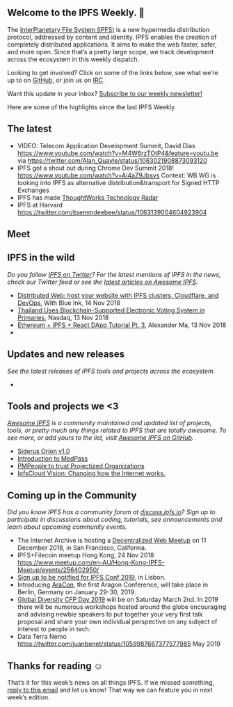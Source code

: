 ## Welcome to the IPFS Weekly. 👋

The [InterPlanetary File System (IPFS)](https://ipfs.io/) is a new hypermedia distribution protocol, addressed by content and identity. IPFS enables the creation of completely distributed applications. It aims to make the web faster, safer, and more open. Since that’s a pretty large scope, we track development across the ecosystem in this weekly dispatch.

Looking to get involved? Click on some of the links below, see what we’re up to on [GitHub](https://github.com/ipfs), or join us on [IRC](https://riot.im/app/#/room/#ipfs:matrix.org).

Want this update in your inbox? [Subscribe to our weekly newsletter!](https://tinyletter.com/ipfsnewsletter)

Here are some of the highlights since the last IPFS Weekly.

## The latest

+ VIDEO: Telecom Application Development Summit, David Dias https://www.youtube.com/watch?v=M4W6rzTOtP4&feature=youtu.be via https://twitter.com/Alan_Quayle/status/1063021908873093120
+ IPFS got a shout out during Chrome Dev Summit 2018! https://www.youtube.com/watch?v=Ai4aZ9Jbsys Context: WB WG is looking into IPFS as alternative distribution&transport for Signed HTTP Exchanges
+ IPFS has made [ThoughtWorks Technology Radar](https://www.thoughtworks.com/radar/platforms)
+ IPFS at Harvard https://twitter.com/itsemmdeebee/status/1063139004604923904

## Meet 

## IPFS in the wild
*Do you follow [IPFS on Twitter](https://twitter.com/IPFSbot)? For the latest mentions of IPFS in the news, check our Twitter feed or see the [latest articles on Awesome IPFS](https://awesome.ipfs.io/categories/articles/).* 

+ [Distributed Web: host your website with IPFS clusters, Cloudflare, and DevOps](https://withblue.ink/2018/11/14/distributed-web-host-your-website-with-ipfs-clusters-cloudflare-and-devops.html), With Blue Ink, 14 Nov 2018
+ [Thailand Uses Blockchain-Supported Electronic Voting System in Primaries](https://www.nasdaq.com/article/thailand-uses-blockchain-supported-electronic-voting-system-in-primaries-cm1055512), Nasdaq, 13 Nov 2018
+ [Ethereum + IPFS + React DApp Tutorial Pt. 3](https://medium.com/@alexma6614/ethereum-ipfs-react-dapp-tutorial-pt-3-dc091408db64), Alexander Ma, 13 Nov 2018
+ 


## Updates and new releases
*See the latest releases of IPFS tools and projects across the ecosystem.*

+  

## Tools and projects we <3
*[Awesome IPFS](https://awesome.ipfs.io/) is a community maintained and updated list of projects, tools, or pretty much any things related to IPFS that are totally awesome. To see more, or add yours to the list, visit [Awesome IPFS on GitHub](https://github.com/ipfs/awesome-ipfs).* 

+ [Siderus Orion v1.0](https://blog.siderus.io/sneak-peek-of-siderus-orion-v1-0-32dd545d6269)
+ [Introduction to MedPass](https://medium.com/@santiagocammi/introducci%C3%B3n-a-medpass-51c918b2b0b5)
+ [PMPeople to trust Projectized Organizations](https://medium.com/@pmpeople/pmpeople-to-trust-projectized-organizations-ed2ed80ea28e)
+ [IpfsCloud Vision: Changing how the Internet works.](https://medium.com/ipfscloud/ipfscloud-vision-changing-how-the-internet-works-e24d43ff2adb)



## Coming up in the Community
*Did you know IPFS has a community forum at [discuss.ipfs.io](https://discuss.ipfs.io/)? Sign up to participate in discussions about coding, tutorials, see announcements and learn about upcoming community events.*

+ The Internet Archive is hosting a [Decentralized Web Meetup](https://www.eventbrite.com/e/decentralized-web-meet-up-tickets-52509395014) on 11 December 2018, in San Francisco, California. 
+ IPFS+Filecoin meetup Hong Kong, 24 Nov 2018 https://www.meetup.com/en-AU/Hong-Kong-IPFS-Meetup/events/256402950/
+ [Sign up to be notified for IPFS Conf 2019](https://docs.google.com/forms/d/e/1FAIpQLSfJVVPwvp6RY3MUg1zAVl1g_5y2nGb7WJIMI1Hs6glzm7FLHQ/viewform), in Lisbon.
+ Introducing [AraCon](https://blog.aragon.org/announcing-aracon-the-aragon-conference/), the first Aragon Conference, will take place in Berlin, Germany on January 29-30, 2019.
+ [Global Diversity CFP Day 2019](https://www.globaldiversitycfpday.com/) will be on Saturday March 2nd. In 2019 there will be numerous workshops hosted around the globe encouraging and advising newbie speakers to put together your very first talk proposal and share your own individual perspective on any subject of interest to people in tech.
+ Data Terra Nemo https://twitter.com/juanbenet/status/1059987667377577985 May 2019

## Thanks for reading ☺️

That’s it for this week’s news on all things IPFS. If we missed something, [reply to this email](mailto:newsletter@ipfs.io) and let us know! That way we can feature you in next week’s edition. 
